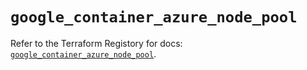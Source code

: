 # `google_container_azure_node_pool`

Refer to the Terraform Registory for docs: [`google_container_azure_node_pool`](https://www.terraform.io/docs/providers/google/r/container_azure_node_pool).
